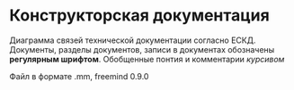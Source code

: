 # Конструкторская документация

Диаграмма связей технической документации согласно ЕСКД.
Документы, разделы документов, записи в документах обозначены **регулярным шрифтом**.
Обобщенные понтия и комментарии _курсивом_

Файл в формате .mm, freemind 0.9.0
